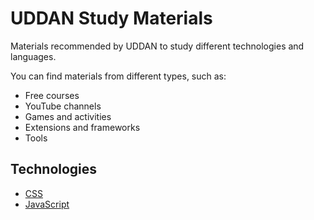 # UDDAN Study Materials

Materials recommended by UDDAN to study different technologies and languages.

You can find materials from different types, such as:

- Free courses
- YouTube channels
- Games and activities
- Extensions and frameworks
- Tools

## Technologies

- [CSS](technologies/css.md)
- [JavaScript](technologies/javascript.md)
